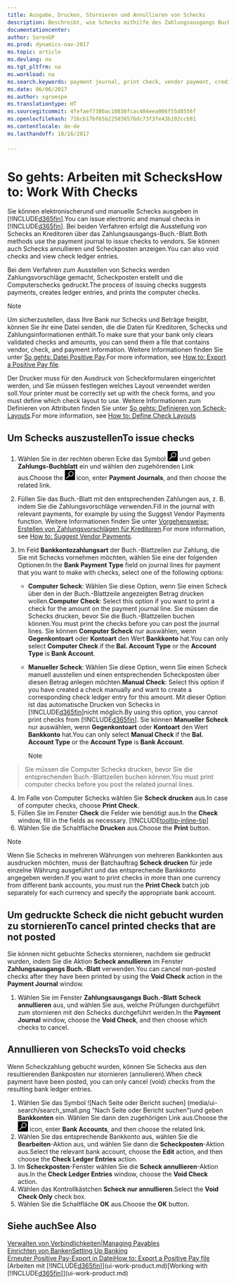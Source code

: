 ```yaml
---
title: Ausgabe, Drucken, Stornieren und Annullieren von Schecks
description: Beschreibt, wie Schecks mithilfe des Zahlungsausgangs Buch.-Blattes, ausgegeben, gedruckt oder annulliert werden oder wie Check-Sachposten in Dynamics NAV angezeigt werden.
documentationcenter: 
author: SorenGP
ms.prod: dynamics-nav-2017
ms.topic: article
ms.devlang: na
ms.tgt_pltfrm: na
ms.workload: na
ms.search.keywords: payment journal, print check, vendor payment, creditor, debt, balance due, AP
ms.date: 06/06/2017
ms.author: sgroespe
ms.translationtype: HT
ms.sourcegitcommit: 4fefaef7380ac10836fcac404eea006f55d8556f
ms.openlocfilehash: 716cb17bf65b225036576dc73f3fe43b102ccb81
ms.contentlocale: de-de
ms.lasthandoff: 10/16/2017

---
```

# <a name="how-to-work-with-checks"></a><span data-ttu-id="d2e58-103">So gehts: Arbeiten mit Schecks</span><span class="sxs-lookup"><span data-stu-id="d2e58-103">How to: Work With Checks</span></span>
<span data-ttu-id="d2e58-104">Sie können elektronischerund und manuelle Schecks ausgeben in [!INCLUDE[d365fin](includes/d365fin_md.md)].</span><span class="sxs-lookup"><span data-stu-id="d2e58-104">You can issue electronic and manual checks in [!INCLUDE[d365fin](includes/d365fin_md.md)].</span></span> <span data-ttu-id="d2e58-105">Bei beiden Verfahren erfolgt die Ausstellung von Schecks an Kreditoren über das Zahlungsausgangs-Buch.-Blatt.</span><span class="sxs-lookup"><span data-stu-id="d2e58-105">Both methods use the payment journal to issue checks to vendors.</span></span> <span data-ttu-id="d2e58-106">Sie können auch Schecks annullieren und Scheckposten anzeigen.</span><span class="sxs-lookup"><span data-stu-id="d2e58-106">You can also void checks and view check ledger entries.</span></span>

<span data-ttu-id="d2e58-107">Bei dem Verfahren zum Ausstellen von Schecks werden Zahlungsvorschläge gemacht, Scheckposten erstellt und die Computerschecks gedruckt.</span><span class="sxs-lookup"><span data-stu-id="d2e58-107">The process of issuing checks suggests payments, creates ledger entries, and prints the computer checks.</span></span>

> [!NOTE]  
>   <span data-ttu-id="d2e58-108">Um sicherzustellen, dass Ihre Bank nur Schecks und Beträge freigibt, können Sie ihr eine Datei senden, die die Daten für Kreditoren, Schecks und Zahlungsinformationen enthält.</span><span class="sxs-lookup"><span data-stu-id="d2e58-108">To make sure that your bank only clears validated checks and amounts, you can send them a file that contains vendor, check, and payment information.</span></span> <span data-ttu-id="d2e58-109">Weitere Informationen finden Sie unter [So gehts: Datei Positive Pay](finance-how-positive-pay.md).</span><span class="sxs-lookup"><span data-stu-id="d2e58-109">For more information, see [How to: Export a Positive Pay file](finance-how-positive-pay.md).</span></span>

<span data-ttu-id="d2e58-110">Der Drucker muss für den Ausdruck von Scheckformularen eingerichtet werden, und Sie müssen festlegen welches Layout verwendet werden soll.</span><span class="sxs-lookup"><span data-stu-id="d2e58-110">Your printer must be correctly set up with the check forms, and you must define which check layout to use.</span></span> <span data-ttu-id="d2e58-111">Weitere Informationen zum Definieren von Attributen finden Sie unter [So gehts: Definieren von Scheck-Layouts](finance-how-define-check-layouts.md).</span><span class="sxs-lookup"><span data-stu-id="d2e58-111">For more information, see [How to: Define Check Layouts](finance-how-define-check-layouts.md)</span></span>

## <a name="to-issue-checks"></a><span data-ttu-id="d2e58-112">Um Schecks auszustellen</span><span class="sxs-lookup"><span data-stu-id="d2e58-112">To issue checks</span></span>
1. <span data-ttu-id="d2e58-113">Wählen Sie in der rechten oberen Ecke das Symbol ![Nach Seite oder Bericht suchen](media/ui-search/search_small.png "Nach Seite oder Bericht suchen") und geben **Zahlungs-Buchblatt** ein und wählen den zugehörenden Link aus.</span><span class="sxs-lookup"><span data-stu-id="d2e58-113">Choose the ![Search for Page or Report](media/ui-search/search_small.png "Search for Page or Report icon") icon, enter **Payment Journals**, and then choose the related link.</span></span>
2. <span data-ttu-id="d2e58-114">Füllen Sie das Buch.-Blatt mit den entsprechenden Zahlungen aus, z. B. indem Sie die Zahlungsvorschläge verwenden.</span><span class="sxs-lookup"><span data-stu-id="d2e58-114">Fill in the journal with relevant payments, for example by using the Suggest Vendor Payments function.</span></span> <span data-ttu-id="d2e58-115">Weitere Informationen finden Sie unter [Vorgehensweise: Erstellen von Zahlungsvorschlägen für Kreditoren](payables-how-suggest-vendor-payments.md).</span><span class="sxs-lookup"><span data-stu-id="d2e58-115">For more information, see [How to: Suggest Vendor Payments](payables-how-suggest-vendor-payments.md).</span></span>
3. <span data-ttu-id="d2e58-116">Im Feld **Bankkontozahlungsart** der Buch.-Blattzeilen zur Zahlung, die Sie mit Schecks vornehmen möchten, wählen Sie eine der folgenden Optionen:</span><span class="sxs-lookup"><span data-stu-id="d2e58-116">In the **Bank Payment Type** field on journal lines for payment that you want to make with checks, select one of the following options:</span></span>

   * <span data-ttu-id="d2e58-117">**Computer Scheck**: Wählen Sie diese Option, wenn Sie einen Scheck über den in der Buch.-Blattzeile angezeigten Betrag drucken wollen.</span><span class="sxs-lookup"><span data-stu-id="d2e58-117">**Computer Check**: Select this option if you want to print a check for the amount on the payment journal line.</span></span> <span data-ttu-id="d2e58-118">Sie müssen die Schecks drucken, bevor Sie die Buch.-Blattzeilen buchen können.</span><span class="sxs-lookup"><span data-stu-id="d2e58-118">You must print the checks before you can post the journal lines.</span></span> <span data-ttu-id="d2e58-119">Sie können **Computer Scheck** nur auswählen, wenn **Gegenkontoart** oder **Kontoart** den Wert **Bankkonto** hat.</span><span class="sxs-lookup"><span data-stu-id="d2e58-119">You can only select **Computer Check** if the **Bal. Account Type** or the **Account Type** is **Bank Account**.</span></span>
   * <span data-ttu-id="d2e58-120">**Manueller Scheck**: Wählen Sie diese Option, wenn Sie einen Scheck manuell ausstellen und einen entsprechenden Scheckposten über diesen Betrag anlegen möchten.</span><span class="sxs-lookup"><span data-stu-id="d2e58-120">**Manual Check**: Select this option if you have created a check manually and want to create a corresponding check ledger entry for this amount.</span></span> <span data-ttu-id="d2e58-121">Mit dieser Option ist das automatische Drucken von Schecks in [!INCLUDE[d365fin](includes/d365fin_md.md)]nicht möglich.</span><span class="sxs-lookup"><span data-stu-id="d2e58-121">By using this option, you cannot print checks from [!INCLUDE[d365fin](includes/d365fin_md.md)].</span></span> <span data-ttu-id="d2e58-122">Sie können **Manueller Scheck** nur auswählen, wenn **Gegenkontoart** oder **Kontoart** den Wert **Bankkonto** hat.</span><span class="sxs-lookup"><span data-stu-id="d2e58-122">You can only select **Manual Check** if the **Bal. Account Type** or the **Account Type** is **Bank Account**.</span></span>

     > [!NOTE]  
>   <span data-ttu-id="d2e58-123">Sie müssen die Computer Schecks drucken, bevor Sie die entsprechenden Buch.-Blattzeilen buchen können.</span><span class="sxs-lookup"><span data-stu-id="d2e58-123">You must print computer checks before you post the related journal lines.</span></span>
4. <span data-ttu-id="d2e58-124">Im Falle von Computer Schecks wählen Sie **Scheck drucken** aus.</span><span class="sxs-lookup"><span data-stu-id="d2e58-124">In case of computer checks, choose **Print Check**.</span></span>
5. <span data-ttu-id="d2e58-125">Füllen Sie im Fenster **Check** die Felder wie benötigt aus.</span><span class="sxs-lookup"><span data-stu-id="d2e58-125">In the **Check** window, fill in the fields as necessary.</span></span> [!INCLUDE[tooltip-inline-tip](includes/tooltip-inline-tip_md.md)]
6. <span data-ttu-id="d2e58-126">Wählen Sie die Schaltfläche **Drucken** aus.</span><span class="sxs-lookup"><span data-stu-id="d2e58-126">Choose the **Print** button.</span></span>

> [!NOTE]  
>   <span data-ttu-id="d2e58-127">Wenn Sie Schecks in mehreren Währungen von mehreren Bankkonten aus ausdrucken möchten, muss der Batchauftrag **Scheck drucken** für jede einzelne Währung ausgeführt und das entsprechende Bankkonto angegeben werden.</span><span class="sxs-lookup"><span data-stu-id="d2e58-127">If you want to print checks in more than one currency from different bank accounts, you must run the **Print Check** batch job separately for each currency and specify the appropriate bank account.</span></span>

## <a name="to-cancel-printed-checks-that-are-not-posted"></a><span data-ttu-id="d2e58-128">Um gedruckte Scheck die nicht gebucht wurden zu stornieren</span><span class="sxs-lookup"><span data-stu-id="d2e58-128">To cancel printed checks that are not posted</span></span>
<span data-ttu-id="d2e58-129">Sie können nicht gebuchte Schecks stornieren, nachdem sie gedruckt wurden, indem Sie die Aktion **Scheck annullieren** im Fenster **Zahlungsausgangs Buch.-Blatt** verwenden.</span><span class="sxs-lookup"><span data-stu-id="d2e58-129">You can cancel non-posted checks after they have been printed by using the **Void Check** action in the **Payment Journal** window.</span></span>

1. <span data-ttu-id="d2e58-130">Wählen Sie im Fenster **Zahlungsausgangs Buch.-Blatt** **Scheck annullieren** aus, und wählen Sie aus, welche Prüfungen durchgeführt zum stornieren mit den Schecks durchgeführt werden.</span><span class="sxs-lookup"><span data-stu-id="d2e58-130">In the **Payment Journal** window, choose the **Void Check**, and then choose which checks to cancel.</span></span>

## <a name="to-void-checks"></a><span data-ttu-id="d2e58-131">Annullieren von Schecks</span><span class="sxs-lookup"><span data-stu-id="d2e58-131">To void checks</span></span>
<span data-ttu-id="d2e58-132">Wenn Scheckzahlung gebucht wurden, können Sie Schecks aus den resultierenden Bankposten nur stornieren (annulieren).</span><span class="sxs-lookup"><span data-stu-id="d2e58-132">When check payment have been posted, you can only cancel (void) checks from the resulting bank ledger entries.</span></span>

1. <span data-ttu-id="d2e58-133">Wählen Sie das Symbol ![Nach Seite oder Bericht suchen] (media/ui-search/search_small.png "Nach Seite oder Bericht suchen")und geben **Bankkonten** ein. Wählen Sie dann den zugehörigen Link aus.</span><span class="sxs-lookup"><span data-stu-id="d2e58-133">Choose the ![Search for Page or Report](media/ui-search/search_small.png "Search for Page or Report icon") icon, enter **Bank Accounts**, and then choose the related link.</span></span>
2. <span data-ttu-id="d2e58-134">Wählen Sie das entsprechende Bankkonto aus, wählen Sie die **Bearbeiten**-Aktion aus, und wählen Sie dann die **Scheckposten**-Aktion aus.</span><span class="sxs-lookup"><span data-stu-id="d2e58-134">Select the relevant bank account, choose the **Edit** action, and then choose the **Check Ledger Entries** action.</span></span>
3. <span data-ttu-id="d2e58-135">Im **Scheckposten**-Fenster wählen Sie die **Scheck annullieren**-Aktion aus.</span><span class="sxs-lookup"><span data-stu-id="d2e58-135">In the **Check Ledger Entries** window, choose the **Void Check** action.</span></span>
4. <span data-ttu-id="d2e58-136">Wählen das Kontrollkästchen **Scheck nur annullieren**.</span><span class="sxs-lookup"><span data-stu-id="d2e58-136">Select the **Void Check Only** check box.</span></span>
5. <span data-ttu-id="d2e58-137">Wählen Sie die Schaltfläche **OK** aus.</span><span class="sxs-lookup"><span data-stu-id="d2e58-137">Choose the **OK** button.</span></span>

## <a name="see-also"></a><span data-ttu-id="d2e58-138">Siehe auch</span><span class="sxs-lookup"><span data-stu-id="d2e58-138">See Also</span></span>
[<span data-ttu-id="d2e58-139">Verwalten von Verbindlichkeiten|</span><span class="sxs-lookup"><span data-stu-id="d2e58-139">Managing Payables</span></span>](payables-manage-payables.md)  
[<span data-ttu-id="d2e58-140">Einrichten von Banken</span><span class="sxs-lookup"><span data-stu-id="d2e58-140">Setting Up Banking</span></span>](bank-setup-banking.md)  
[<span data-ttu-id="d2e58-141">Erneuter Positive Pay-Export in Datei</span><span class="sxs-lookup"><span data-stu-id="d2e58-141">How to: Export a Positive Pay file</span></span>](finance-how-positive-pay.md)  
<span data-ttu-id="d2e58-142">[Arbeiten mit [!INCLUDE[d365fin](includes/d365fin_md.md)]](ui-work-product.md)</span><span class="sxs-lookup"><span data-stu-id="d2e58-142">[Working with [!INCLUDE[d365fin](includes/d365fin_md.md)]](ui-work-product.md)</span></span>  

